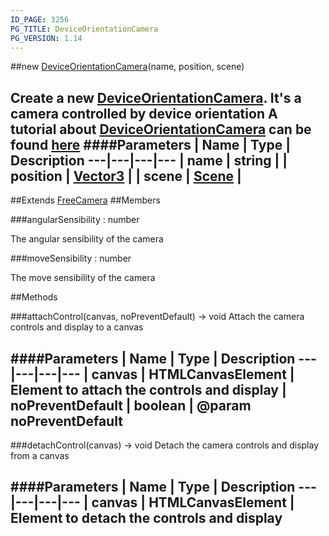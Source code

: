 ```yaml
---
ID_PAGE: 3256
PG_TITLE: DeviceOrientationCamera
PG_VERSION: 1.14
---
```

##new [DeviceOrientationCamera](page.php?p=3256)(name, position, scene)

Create a new [DeviceOrientationCamera](page.php?p=3256). It's a camera controlled by device orientation
A tutorial about [DeviceOrientationCamera](page.php?p=3256) can be found [here](http://blogs.msdn.com/b/eternalcoding/archive/2013/10/07/understanding-deviceorientation-events-by-creating-a-small-3d-game-with-babylon-js.aspx)
####Parameters
 | Name | Type | Description
---|---|---|---
 | name | string | 
 | position | [Vector3](page.php?p=3327) | 
 | scene | [Scene](page.php?p=3274) | 
---

##Extends [FreeCamera](page.php?p=3254)
##Members

###angularSensibility : number


The angular sensibility of the camera

###moveSensibility : number


The move sensibility of the camera



##Methods

###attachControl(canvas, noPreventDefault) &rarr; void
Attach the camera controls and display to a canvas

####Parameters
 | Name | Type | Description
---|---|---|---
 | canvas | HTMLCanvasElement | Element to attach the controls and display
 | noPreventDefault | boolean | @param noPreventDefault
---

###detachControl(canvas) &rarr; void
Detach the camera controls and display from a canvas

####Parameters
 | Name | Type | Description
---|---|---|---
 | canvas | HTMLCanvasElement | Element to detach the controls and display
---

